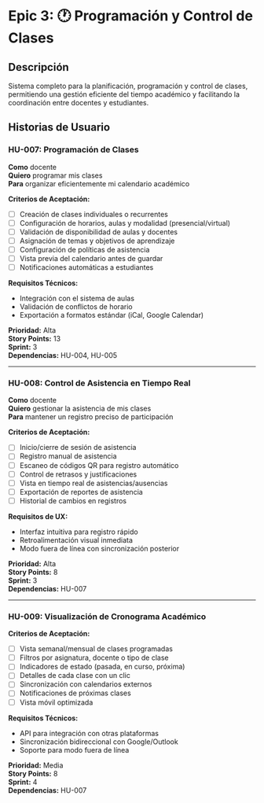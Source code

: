 # Epic 3: 🕐 Programación y Control de Clases

## Descripción

Sistema completo para la planificación, programación y control de clases, permitiendo una gestión eficiente del tiempo académico y facilitando la coordinación entre docentes y estudiantes.

## Historias de Usuario

### HU-007: Programación de Clases

**Como** docente  
**Quiero** programar mis clases  
**Para** organizar eficientemente mi calendario académico

**Criterios de Aceptación:**

- [ ] Creación de clases individuales o recurrentes
- [ ] Configuración de horarios, aulas y modalidad (presencial/virtual)
- [ ] Validación de disponibilidad de aulas y docentes
- [ ] Asignación de temas y objetivos de aprendizaje
- [ ] Configuración de políticas de asistencia
- [ ] Vista previa del calendario antes de guardar
- [ ] Notificaciones automáticas a estudiantes

**Requisitos Técnicos:**

- Integración con el sistema de aulas
- Validación de conflictos de horario
- Exportación a formatos estándar (iCal, Google Calendar)

**Prioridad:** Alta  
**Story Points:** 13  
**Sprint:** 3  
**Dependencias:** HU-004, HU-005

---

### HU-008: Control de Asistencia en Tiempo Real

**Como** docente  
**Quiero** gestionar la asistencia de mis clases  
**Para** mantener un registro preciso de participación

**Criterios de Aceptación:**

- [ ] Inicio/cierre de sesión de asistencia
- [ ] Registro manual de asistencia
- [ ] Escaneo de códigos QR para registro automático
- [ ] Control de retrasos y justificaciones
- [ ] Vista en tiempo real de asistencias/ausencias
- [ ] Exportación de reportes de asistencia
- [ ] Historial de cambios en registros

**Requisitos de UX:**

- Interfaz intuitiva para registro rápido
- Retroalimentación visual inmediata
- Modo fuera de línea con sincronización posterior

**Prioridad:** Alta  
**Story Points:** 8  
**Sprint:** 3  
**Dependencias:** HU-007

---

### HU-009: Visualización de Cronograma Académico

**Criterios de Aceptación:**

- [ ] Vista semanal/mensual de clases programadas
- [ ] Filtros por asignatura, docente o tipo de clase
- [ ] Indicadores de estado (pasada, en curso, próxima)
- [ ] Detalles de cada clase con un clic
- [ ] Sincronización con calendarios externos
- [ ] Notificaciones de próximas clases
- [ ] Vista móvil optimizada

**Requisitos Técnicos:**

- API para integración con otras plataformas
- Sincronización bidireccional con Google/Outlook
- Soporte para modo fuera de línea

**Prioridad:** Media  
**Story Points:** 8  
**Sprint:** 4  
**Dependencias:** HU-007
